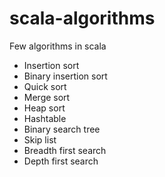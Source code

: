 # scala-algorithms
Few algorithms in scala

- Insertion sort
- Binary insertion sort
- Quick sort
- Merge sort
- Heap sort
- Hashtable
- Binary search tree
- Skip list
- Breadth first search
- Depth first search